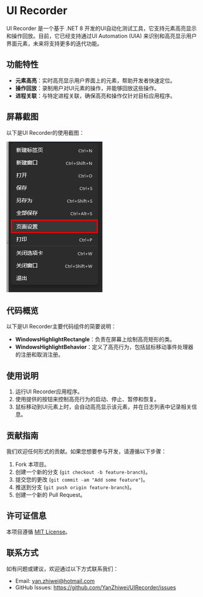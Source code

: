 # UI Recorder

UI Recorder 是一个基于 .NET 8 开发的UI自动化测试工具，它支持元素高亮显示和操作回放。目前，它已经支持通过UI Automation (UIA) 来识别和高亮显示用户界面元素，未来将支持更多的迭代功能。

## 功能特性

- **元素高亮**：实时高亮显示用户界面上的元素，帮助开发者快速定位。
- **操作回放**：录制用户对UI元素的操作，并能够回放这些操作。
- **进程关联**：与特定进程关联，确保高亮和操作仅针对目标应用程序。

## 屏幕截图

以下是UI Recorder的使用截图：

![UI Recorder Screenshot](screenshots/UIRecorder-Screenshot.png "UI Recorder Screenshot")

## 代码概览

以下是UI Recorder主要代码组件的简要说明：

- **WindowsHighlightRectangle**：负责在屏幕上绘制高亮矩形的类。
- **WindowsHighlightBehavior**：定义了高亮行为，包括鼠标移动事件处理器的注册和取消注册。

## 使用说明

1. 运行UI Recorder应用程序。
2. 使用提供的按钮来控制高亮行为的启动、停止、暂停和恢复。
3. 鼠标移动到UI元素上时，会自动高亮显示该元素，并在日志列表中记录相关信息。

## 贡献指南

我们欢迎任何形式的贡献。如果您想要参与开发，请遵循以下步骤：

1. Fork 本项目。
2. 创建一个新的分支 (`git checkout -b feature-branch`)。
3. 提交您的更改 (`git commit -am "Add some feature"`)。
4. 推送到分支 (`git push origin feature-branch`)。
5. 创建一个新的 Pull Request。

## 许可证信息

本项目遵循 [MIT License](LICENSE)。

## 联系方式

如有问题或建议，欢迎通过以下方式联系我们：

- Email: [yan.zhiwei@hotmail.com](mailto:yan.zhiwei@hotmail.com)
- GitHub Issues: https://github.com/YanZhiwei/UIRecorder/issues
